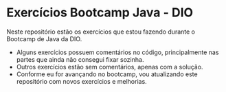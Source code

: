 # Exercícios Bootcamp Java - DIO

Neste repositório estão os exercícios que estou fazendo durante o Bootcamp de Java da DIO.  

- Alguns exercícios possuem comentários no código, principalmente nas partes que ainda não consegui fixar sozinha.  
- Outros exercícios estão sem comentários, apenas com a solução.  
- Conforme eu for avançando no bootcamp, vou atualizando este repositório com novos exercícios e melhorias.  
